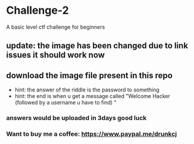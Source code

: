 # Challenge-2
A basic level ctf challenge for beginners
## update: the image has been changed due to link issues it should work now
## download the image file present in this repo
- hint: the answer of the riddle is the password to something
- hint: the end is when u get a  message called "Welcome Hacker (followed by a username u have to find) "
### answers would be uploaded in 3days good luck
### Want to buy me a coffee: https://www.paypal.me/drunkcj
